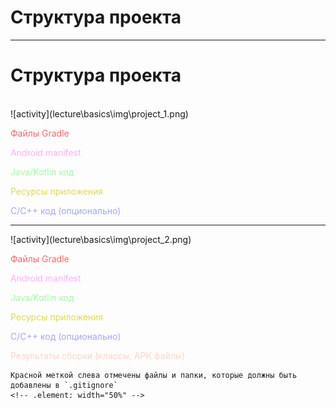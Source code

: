 <!-- .slide:    data-background-color="#699f00" -->
<!-- .slide:    class="center center-horizontal" -->

# Структура проекта

------

<!-- .slide:    class="center-horizontal" -->

# Структура проекта

<br>

<div class="half-left fragment center center-horizontal" data-fragment-index="1">
![activity](lecture\basics\img\project_1.png)
<!-- .element: width="50%" -->
</div>

<div class="half-right center center-horizontal fragment" data-fragment-index="2">
    <p><font color="#FF666B">Файлы Gradle</font></p>
    <p><font color="#FFB2F8">Android manifest</font></p>
    <p><font color="#A0FFA5">Java/Kotlin код</font></p>
    <p><font color="#DFDC4D">Ресурсы приложения</font></p>
    <p><font color="#A4A7FF">C/C++ код (опционально)</font></p>
    <!-- .element: width="50%" -->
</div>

------

<!-- .slide:    class="center-horizontal" -->

<div class="half-left fragment center center-horizontal">
![activity](lecture\basics\img\project_2.png)
<!-- .element: width="50%" -->
</div>

<div class="half-right center center-horizontal fragment">
    <p><font color="#FF666B">Файлы Gradle</font></p>
    <p><font color="#FFB2F8">Android manifest</font></p>
    <p><font color="#A0FFA5">Java/Kotlin код</font></p>
    <p><font color="#DFDC4D">Ресурсы приложения</font></p>
    <p><font color="#A4A7FF">C/C++ код (опционально)</font></p>
    <p><font color="#FFD5C2">Результаты сборки (классы, АРК файлы)</font></p>
    
    Красной меткой слева отмечены файлы и папки, которые должны быть добавлены в `.gitignore`
    <!-- .element: width="50%" -->
</div>